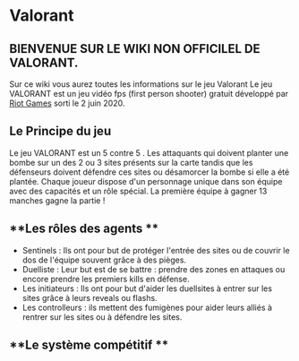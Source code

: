 # Valorant

## **BIENVENUE SUR LE WIKI NON OFFICILEL DE VALORANT.**

Sur ce wiki vous aurez toutes les informations sur le jeu Valorant
Le jeu VALORANT est un jeu vidéo fps (first person shooter) gratuit développé par [Riot Games](https://www.riotgames.com/fr) sorti le 2 juin 2020.


## **Le Principe du jeu**

Le jeu VALORANT est un 5 contre 5 . Les attaquants qui doivent planter une bombe sur un des 2 ou 3 sites présents sur la carte tandis que les 
défenseurs doivent défendre ces sites ou désamorcer la bombe si elle a été plantée. 
Chaque joueur dispose d'un personnage unique dans son équipe avec des capacités et un rôle spécial. 
La première équipe à gagner 13 manches gagne la partie !

## **Les rôles des agents **

- Sentinels : Ils ont pour but de protéger l'entrée des sites ou de couvrir le dos de l'équipe souvent grâce à des pièges.
- Duelliste : Leur but est de se battre : prendre des zones en attaques ou encore prendre les premiers kills en défense.
- Les initiateurs : Ils ont pour but d'aider les duellsites à entrer sur les sites grâce à leurs reveals ou flashs.
- Les controlleurs : ils mettent des fumigènes pour aider leurs alliés à rentrer sur les sites ou à défendre les sites.

## **Le système compétitif **
